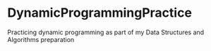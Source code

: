 # DynamicProgrammingPractice
Practicing dynamic programming as part of my Data Structures and Algorithms preparation

